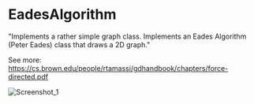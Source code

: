 # EadesAlgorithm

"Implements a rather simple graph class. Implements an Eades Algorithm (Peter Eades) class that draws a 2D graph."

See more: https://cs.brown.edu/people/rtamassi/gdhandbook/chapters/force-directed.pdf

![Screenshot_1](https://github.com/KatrashOrigon/EadesAlgorithm/assets/91650257/757ff41c-ff09-4e97-bf2a-04d0e10d937b)
